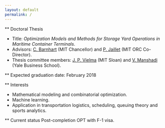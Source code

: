 ```yaml
---
layout: default
permalink: /
---
```


** Doctoral Thesis
* Title: *Optimization Models and Methods for Storage Yard Operations in Maritime Container Terminals*.
* Advisors: [C. Barnhart](http://cee.mit.edu/barnhart) (MIT Chancellor) and [P. Jaillet](http://web.mit.edu/jaillet/www/) (MIT ORC Co-Director).
* Thesis committee members: [J. P. Vielma](http://www.mit.edu/~jvielma/) (MIT Sloan) and [V. Manshadi](http://www.mit.edu/~manshadi/) (Yale Business School).

** Expected graduation date: February 2018

** Interests
* Mathematical modeling and combinatorial optimization.
* Machine learning.
* Application in transportation logistics, scheduling, queuing theory and sports analytics.

** Current status
Post-completion OPT with F-1 visa.

